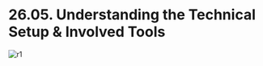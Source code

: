 # 26.05. Understanding the Technical Setup & Involved Tools

![r1](https://github.com/kiranbansode/learn-react/assets/50626798/a116e566-b3da-4733-b2df-5cc84d55b3d5)
